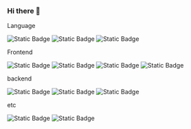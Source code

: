 ### Hi there 👋

Language

![Static Badge](https://img.shields.io/badge/Javscript-grey?logo=javascript)
![Static Badge](https://img.shields.io/badge/Python-grey?logo=python)
![Static Badge](https://img.shields.io/badge/Java-grey?logo=java)

Frontend

![Static Badge](https://img.shields.io/badge/React-grey?logo=react)
![Static Badge](https://img.shields.io/badge/Vue-grey?logo=vue.js)
![Static Badge](https://img.shields.io/badge/svelte-grey?logo=Svelte)
![Static Badge](https://img.shields.io/badge/jQuery-grey?logo=jquery&logoColor=%230099E5)


backend

![Static Badge](https://img.shields.io/badge/Django-grey?logo=Django&logoColor=%23092E20)
![Static Badge](https://img.shields.io/badge/Spring-grey?logo=spring)
![Static Badge](https://img.shields.io/badge/Firebase-grey?logo=firebase)

etc

![Static Badge](https://img.shields.io/badge/docker-grey?logo=docker)
![Static Badge](https://img.shields.io/badge/AWS-grey?logo=amazonaws&logoColor=%23FF9900)





<!--
**jbin7/jbin7** is a ✨ _special_ ✨ repository because its `README.md` (this file) appears on your GitHub profile.

Here are some ideas to get you started:

- 🔭 I’m currently working on ...
- 🌱 I’m currently learning ...
- 👯 I’m looking to collaborate on ...
- 🤔 I’m looking for help with ...
- 💬 Ask me about ...
- 📫 How to reach me: ...
- 😄 Pronouns: ...
- ⚡ Fun fact: ...
-->
